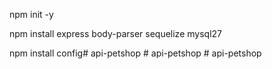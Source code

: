 npm init -y

npm install express body-parser sequelize mysql27

npm install config#   a p i - p e t s h o p  
 #   a p i - p e t s h o p  
 #   a p i - p e t s h o p  
 